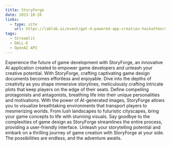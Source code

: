 ```yaml
---
title: StoryForge
date: 2023-10-26
links:
  - type: site
    url: https://lablab.ai/event/gpt-4-powered-app-creation-hackathon/storyforge/storyforge
tags:
  - Streamlit
  - DALL-E
  - OpenAI API
---
```


Experience the future of game development with StoryForge, an innovative AI application created to empower game developers and unleash your creative potential. With StoryForge, crafting captivating game design documents becomes effortless and enjoyable. Dive into the depths of creativity as you shape immersive storylines, meticulously crafting intricate plots that keep players on the edge of their seats. Define compelling protagonists and antagonists, breathing life into their unique personalities and motivations. With the power of AI-generated images, StoryForge allows you to visualize breathtaking environments that transport players to mesmerizing worlds. From lush landscapes to futuristic cityscapes, bring your game concepts to life with stunning visuals. Say goodbye to the complexities of game design as StoryForge streamlines the entire process, providing a user-friendly interface. Unleash your storytelling potential and embark on a thrilling journey of game creation with StoryForge at your side. The possibilities are endless, and the adventure awaits.


<!--more-->
